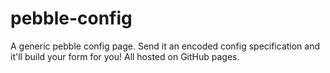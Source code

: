 # pebble-config
A generic pebble config page. Send it an encoded config specification and it'll build your form for you! All hosted on GitHub pages.
